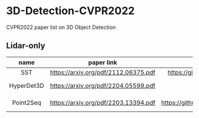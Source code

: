 # 3D-Detection-CVPR2022
CVPR2022 paper list on 3D Object Detection

## Lidar-only


|   name   | paper link | code link | dataset |
|:------------:|:-------------------:|:-------------------:|:----------:|
|     SST    |         https://arxiv.org/pdf/2112.06375.pdf        |          https://github.com/TuSimple/SST          |      Waymo     |
|    HyperDet3D   |         https://arxiv.org/pdf/2204.05599.pdf        |          -          |      ScanNetV2/ SUNRGBD     |
|    Point2Seq   |         https://arxiv.org/pdf/2203.13394.pdf        |          https://github.com/ocNflag/point2seq         |      Waymo ONCE     |
